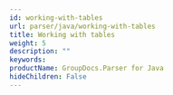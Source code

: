 ```yaml
---
id: working-with-tables
url: parser/java/working-with-tables
title: Working with tables
weight: 5
description: ""
keywords: 
productName: GroupDocs.Parser for Java
hideChildren: False
---
```

